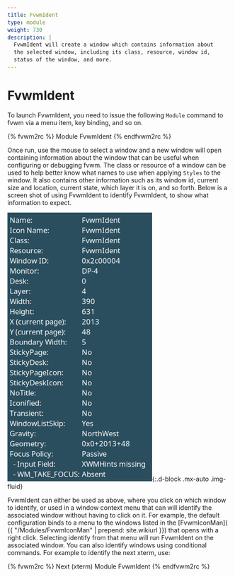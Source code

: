 ```yaml
---
title: FvwmIdent
type: module
weight: 730
description: |
  FvwmIdent will create a window which contains information about
  the selected window, including its class, resource, window id,
  status of the window, and more.
---
```


# FvwmIdent

To launch FvwmIdent, you need to issue the following `Module` command
to fvwm via a menu item, key binding, and so on.

{% fvwm2rc %}
Module FvwmIdent
{% endfvwm2rc %}

Once run, use the mouse to select a window and a new window will open
containing information about the window that can be useful when configuring
or debugging fvwm. The class or resource of a window can be used to help
better know what names to use when applying `Styles` to the window. It also
contains other information such as its window id, current size and location,
current state, which layer it is on, and so forth. Below is a screen shot
of using FvwmIdent to identify FvwmIdent, to show what information to expect.

![Screen shot of FvwmIdent's output display.](FvwmIdent_scrot.png){:.d-block .mx-auto .img-fluid}

FvwmIdent can either be used as above, where you click on which window to
identify, or used in a window context menu that can will identify the
associated window without having to click on it. For example, the default
configuration binds to a menu to the windows listed in the [FvwmIconMan](
{{ "/Modules/FvwmIconMan" | prepend: site.wikiurl }}) that opens with
a right click. Selecting identify from that menu will run FvwmIdent on
the associated window. You can also identify windows using conditional
commands. For example to identify the next xterm, use:

{% fvwm2rc %}
Next (xterm) Module FvwmIdent
{% endfvwm2rc %}
